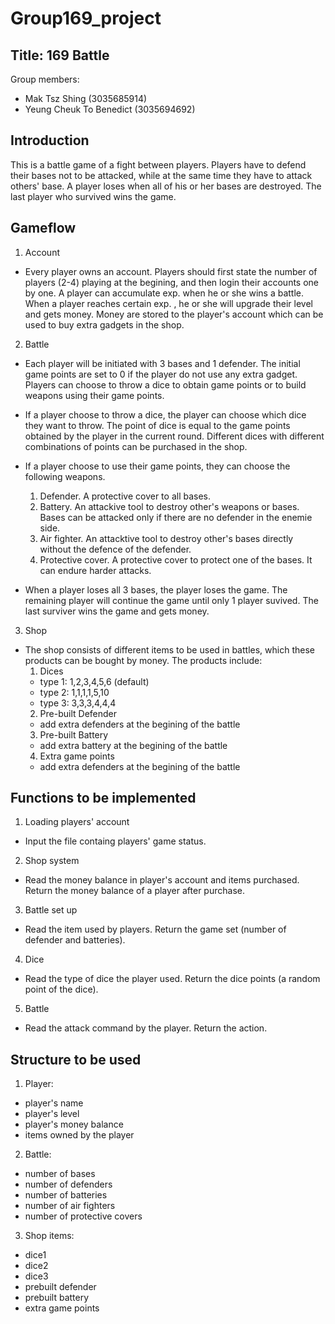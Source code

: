 # Group169_project
## Title: 169 Battle
Group members: 
- Mak Tsz Shing (3035685914)
- Yeung Cheuk To Benedict (3035694692)

## Introduction
This is a battle game of a fight between players. Players have to defend their bases not to be attacked, while at the same time they have to attack others' base. A player loses when all of his or her bases are destroyed. The last player who survived wins the game.

## Gameflow
1. Account
  - Every player owns an account. Players should first state the number of players (2-4) playing at the begining, and then login their accounts one by one. A player can accumulate exp. when he or she wins a battle. When a player reaches certain exp. , he or she will upgrade their level and gets money. Money are stored to the player's account which can be used to buy extra gadgets in the shop.

2. Battle
  - Each player will be initiated with 3 bases and 1 defender. The initial game points are set to 0 if the player do not use any extra gadget. Players can choose to throw a dice to obtain game points or to build weapons using their game points.
  - If a player choose to throw a dice, the player can choose which dice they want to throw. The point of dice is equal to the game points obtained by the player in the current round. Different dices with different combinations of points can be purchased in the shop.
  - If a player choose to use their game points, they can choose the following weapons.
  
    1. Defender. A protective cover to all bases.
    2. Battery. An attackive tool to destroy other's weapons or bases. Bases can be attacked only if there are no defender in the enemie side.
    3. Air fighter. An attacktive tool to destroy other's bases directly without the defence of the defender.
    4. Protective cover. A protective cover to protect one of the bases. It can endure harder attacks.
  
  - When a player loses all 3 bases, the player loses the game. The remaining player will continue the game until only 1 player suvived. The last surviver wins the game and gets money.

3. Shop
  - The shop consists of different items to be used in battles, which these products can be bought by money. The products include:
    1. Dices
      - type 1: 1,2,3,4,5,6 (default)
      - type 2: 1,1,1,1,5,10
      - type 3: 3,3,3,4,4,4
    2. Pre-built Defender
      - add extra defenders at the begining of the battle
    3. Pre-built Battery
      - add extra battery at the begining of the battle
    4. Extra game points
      - add extra defenders at the begining of the battle

## Functions to be implemented
1. Loading players' account
  - Input the file containg players' game status.
2. Shop system
  - Read the money balance in player's account and items purchased. Return the money balance of a player after purchase.
3. Battle set up
  - Read the item used by players. Return the game set (number of defender and batteries).
4. Dice
  - Read the type of dice the player used. Return the dice points (a random point of the dice).
5. Battle
  - Read the attack command by the player. Return the action.

## Structure to be used
1. Player:
  - player's name
  - player's level
  - player's money balance
  - items owned by the player
2. Battle:
  - number of bases
  - number of defenders
  - number of batteries
  - number of air fighters
  - number of protective covers
3. Shop items:
  - dice1
  - dice2
  - dice3
  - prebuilt defender
  - prebuilt battery
  - extra game points
